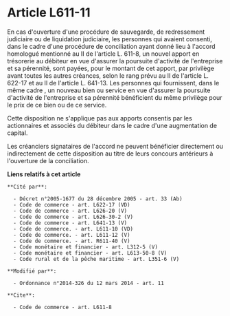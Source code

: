 # Article L611-11

En cas d'ouverture d'une procédure de sauvegarde, de redressement judiciaire ou de liquidation judiciaire, les personnes qui
avaient consenti, dans le cadre d'une procédure de conciliation ayant donné lieu à l'accord homologué mentionné au II de
l'article L. 611-8, un nouvel apport en trésorerie au débiteur en vue d'assurer la poursuite d'activité de l'entreprise et sa
pérennité, sont payées, pour le montant de cet apport, par privilège avant toutes les autres créances, selon le rang prévu au
II de l'article L. 622-17 et au II de l'article L. 641-13. Les personnes qui fournissent, dans le même cadre , un nouveau
bien ou service en vue d'assurer la poursuite d'activité de l'entreprise et sa pérennité bénéficient du même privilège pour
le prix de ce bien ou de ce service. 

Cette disposition ne s'applique pas aux apports consentis par les actionnaires et associés du débiteur dans le cadre d'une
augmentation de capital. 

Les créanciers signataires de l'accord ne peuvent bénéficier directement ou indirectement de cette disposition au titre de
leurs concours antérieurs à l'ouverture de la conciliation.

**Liens relatifs à cet article**

	**Cité par**:

	  - Décret n°2005-1677 du 28 décembre 2005 - art. 33 (Ab)
	  - Code de commerce - art. L622-17 (VD)
	  - Code de commerce - art. L626-20 (V)
	  - Code de commerce - art. L626-30-2 (V)
	  - Code de commerce - art. L641-13 (V)
	  - Code de commerce. - art. L611-10 (VD)
	  - Code de commerce. - art. L611-12 (V)
	  - Code de commerce. - art. R611-40 (V)
	  - Code monétaire et financier - art. L312-5 (V)
	  - Code monétaire et financier - art. L613-50-8 (V)
	  - Code rural et de la pêche maritime - art. L351-6 (V)

	**Modifié par**:

	  - Ordonnance n°2014-326 du 12 mars 2014 - art. 11

	**Cite**:

	  - Code de commerce - art. L611-8
